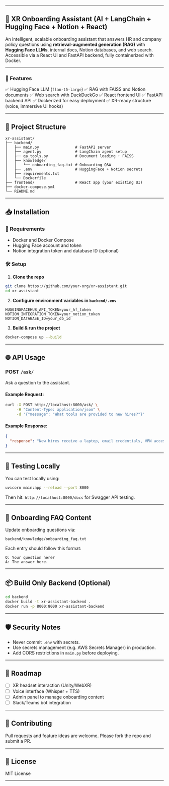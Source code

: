 
---

## 🧠 XR Onboarding Assistant (AI + LangChain + Hugging Face + Notion + React)

An intelligent, scalable onboarding assistant that answers HR and company policy questions using **retrieval-augmented generation (RAG)** with **Hugging Face LLMs**, internal docs, Notion databases, and web search. Accessible via a React UI and FastAPI backend, fully containerized with Docker.

---

### 🚀 Features

✅ Hugging Face LLM (`flan-t5-large`)
✅ RAG with FAISS and Notion documents
✅ Web search with DuckDuckGo
✅ React frontend UI
✅ FastAPI backend API
✅ Dockerized for easy deployment
✅ XR-ready structure (voice, immersive UI hooks)

---

## 🧩 Project Structure

```
xr-assistant/
├── backend/
│   ├── main.py                # FastAPI server
│   ├── agent.py               # LangChain agent setup
│   ├── qa_tools.py            # Document loading + FAISS
│   ├── knowledge/
│   │   └── onboarding_faq.txt # Onboarding Q&A
│   ├── .env                   # HuggingFace + Notion secrets
│   ├── requirements.txt
│   └── Dockerfile
├── frontend/                  # React app (your existing UI)
├── docker-compose.yml
└── README.md
```

---

## 📥 Installation

### 🔧 Requirements

* Docker and Docker Compose
* Hugging Face account and token
* Notion integration token and database ID (optional)

### 🛠️ Setup

1. **Clone the repo**

```bash
git clone https://github.com/your-org/xr-assistant.git
cd xr-assistant
```

2. **Configure environment variables in `backend/.env`**

```env
HUGGINGFACEHUB_API_TOKEN=your_hf_token
NOTION_INTEGRATION_TOKEN=your_notion_token
NOTION_DATABASE_ID=your_db_id
```

3. **Build & run the project**

```bash
docker-compose up --build
```

---

## 🌐 API Usage

### POST `/ask/`

Ask a question to the assistant.

#### Example Request:

```bash
curl -X POST http://localhost:8000/ask/ \
     -H "Content-Type: application/json" \
     -d '{"message": "What tools are provided to new hires?"}'
```

#### Example Response:

```json
{
  "response": "New hires receive a laptop, email credentials, VPN access, and access to Slack, Jira, Notion, and internal wikis."
}
```

---

## 🧪 Testing Locally

You can test locally using:

```bash
uvicorn main:app --reload --port 8000
```

Then hit: `http://localhost:8000/docs` for Swagger API testing.

---

## 📄 Onboarding FAQ Content

Update onboarding questions via:

```
backend/knowledge/onboarding_faq.txt
```

Each entry should follow this format:

```
Q: Your question here?
A: The answer here.
```

---

## 📦 Build Only Backend (Optional)

```bash
cd backend
docker build -t xr-assistant-backend .
docker run -p 8000:8000 xr-assistant-backend
```

---

## 🛡️ Security Notes

* Never commit `.env` with secrets.
* Use secrets management (e.g. AWS Secrets Manager) in production.
* Add CORS restrictions in `main.py` before deploying.

---

## 📌 Roadmap

* [ ] XR headset interaction (Unity/WebXR)
* [ ] Voice interface (Whisper + TTS)
* [ ] Admin panel to manage onboarding content
* [ ] Slack/Teams bot integration

---

## 🤝 Contributing

Pull requests and feature ideas are welcome. Please fork the repo and submit a PR.

---

## 📜 License

MIT License

---


